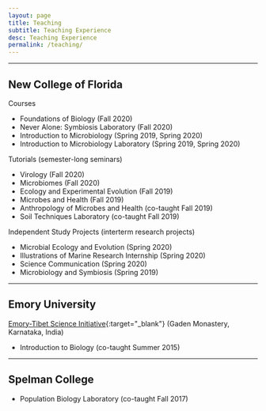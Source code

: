 ```yaml
---
layout: page
title: Teaching
subtitle: Teaching Experience
desc: Teaching Experience
permalink: /teaching/
---
```


<div class="pretty-links">

---

## New College of Florida

Courses
- Foundations of Biology (Fall 2020)
- Never Alone: Symbiosis Laboratory (Fall 2020)
- Introduction to Microbiology (Spring 2019, Spring 2020)
- Introduction to Microbiology Laboratory (Spring 2019, Spring 2020)

Tutorials (semester-long seminars)
- Virology (Fall 2020)
- Microbiomes (Fall 2020)
- Ecology and Experimental Evolution (Fall 2019)
- Microbes and Health (Fall 2019)
- Anthropology of Microbes and Health (co-taught Fall 2019)
- Soil Techniques Laboratory (co-taught Fall 2019)

Independent Study Projects (interterm research projects)
- Microbial Ecology and Evolution (Spring 2020)
- Illustrations of Marine Research Internship (Spring 2020)
- Science Communication (Spring 2020)
- Microbiology and Symbiosis (Spring 2019)

---

## Emory University

[Emory-Tibet Science Initiative](https://tibet.emory.edu/program-overview.html){:target="_blank"} (Gaden Monastery, Karnataka, India)
- Introduction to Biology (co-taught Summer 2015)

---

## Spelman College
- Population Biology Laboratory (co-taught Fall 2017)

</div>
